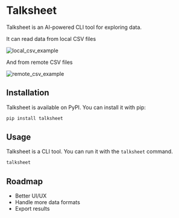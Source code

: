 # Talksheet

Talksheet is an AI-powered CLI tool for exploring data.

It can read data from local CSV files

![local_csv_example](assets/pic_loca_csv.png)

And from remote CSV files

![remote_csv_example](assets/pic_remote_csv.png)


## Installation

Talksheet is available on PyPI. You can install it with pip:

```bash
pip install talksheet
```

## Usage

Talksheet is a CLI tool. You can run it with the `talksheet` command.

```bash
talksheet
```

## Roadmap

- Better UI/UX
- Handle more data formats
- Export results